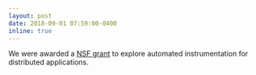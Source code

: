 ```yaml
---
layout: post
date: 2018-09-01 07:59:00-0400
inline: true
---
```


We were awarded a [NSF grant](https://www.nsf.gov/awardsearch/showAward?AWD_ID=2016178&HistoricalAwards=false) to explore automated instrumentation for distributed applications.  

